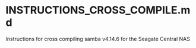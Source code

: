 # INSTRUCTIONS_CROSS_COMPILE.md
Instructions for cross compiling samba v4.14.6 for the Seagate Central NAS

